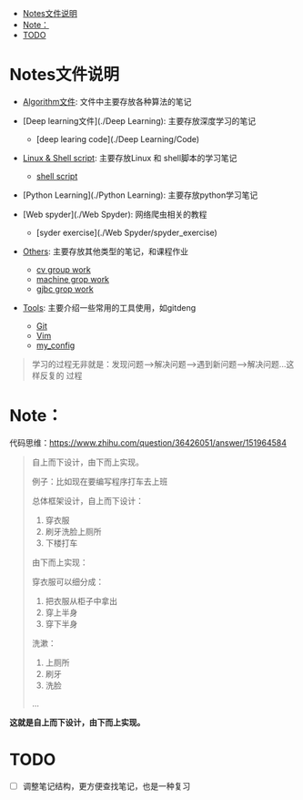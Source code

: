 <!--ts-->
* [Notes文件说明](#notes文件说明)
* [Note：](#note)
* [TODO](#todo)

<!-- Added by: mikizhu, at: 2021年 6月 3日 星期四 18时31分15秒 CST -->

<!--te-->
# Notes文件说明

- [Algorithm文件](./Algorithm): 文件中主要存放各种算法的笔记

- [Deep learning文件](./Deep Learning): 主要存放深度学习的笔记
  - [deep learing code](./Deep Learning/Code) 

- [Linux & Shell script](./Linux&Shell_script): 主要存放Linux 和 shell脚本的学习笔记
  - [shell script](./Linux&Shell_script/Shell_script) 

- [Python Learning](./Python Learning): 主要存放python学习笔记

- [Web spyder](./Web Spyder): 网络爬虫相关的教程
  - [syder exercise](./Web Spyder/spyder_exercise) 

- [Others](./Others): 主要存放其他类型的笔记，和课程作业
  - [cv group work](./Others/cv_groupwork) 
  - [machine grop work](./Others/machine_learning_work)
  - [gjbc grop work](./Others/gjbc) 

- [Tools](./Tools): 主要介绍一些常用的工具使用，如gitdeng
  - [Git](./Tools/Git) 
  - [Vim](./Tools/Vim) 
  - [my_config](./Tools/my_config) 

> 学习的过程无非就是：发现问题-->解决问题-->遇到新问题-->解决问题...这样反复的
> 过程

# Note：

代码思维：https://www.zhihu.com/question/36426051/answer/151964584

> 自上而下设计，由下而上实现。
>
> 例子：比如现在要编写程序打车去上班
>
> 总体框架设计，自上而下设计：
>
> 1. 穿衣服
> 2. 刷牙洗脸上厕所
> 3. 下楼打车
>
> 由下而上实现：
>
> 穿衣服可以细分成：
>
> 1. 把衣服从柜子中拿出
> 2. 穿上半身
> 3. 穿下半身
>
> 洗漱：
>
> 1. 上厕所
> 2. 刷牙
> 3. 洗脸
>
> ...

**这就是自上而下设计，由下而上实现。**

# TODO

- [ ] 调整笔记结构，更方便查找笔记，也是一种复习

